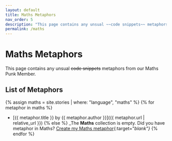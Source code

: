 ```yaml
---
layout: default
title: Maths Metaphors
nav_order: 5
description: "This page contains any unsual ~~code snippets~~ metaphors from our Maths Punk Member."
permalink: /maths
---
```

# Maths Metaphors

This page contains any unsual ~~code snippets~~ metaphors from our Maths Punk Member.

## List of Metaphors
{% assign maths = site.stories | where: "language", "maths" %}
{% for metaphor in maths %}
- [{{ metaphor.title }} by {{ metaphor.author }}]({{ metaphor.url | relative_url }})
{% else %}
  _The **Maths** collection is empty. Did you have metaphor in Maths? [Create my Maths metaphor](https://github.com/StreetCommunityProgrammer/metaphore/issues/new?assignees=&labels=metaphore&template=metaphore_request.yml&title=Add+%5BMETAPHORE+NAME%5D){:target="_blank"}_
{% endfor %}